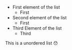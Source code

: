 * First element of the list
  * First
* Second element of the list
  * First
* Third Element of the list
  * Third
  
This is a unordered list :hushed:
